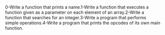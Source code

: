 0-Write a function that prints a name.1-Write a function that executes a function given as a parameter on each element of an array.2-Write a function that searches for an integer.3-Write a program that performs simple operations.4-Write a program that prints the opcodes of its own main function.

